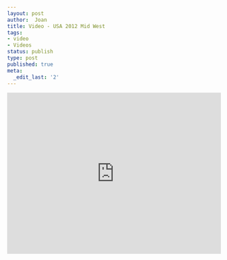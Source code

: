 ```yaml
---
layout: post
author:  Joan
title: Video - USA 2012 Mid West
tags:
- video
- Videos
status: publish
type: post
published: true
meta:
  _edit_last: '2'
---
```

<iframe src="http://player.vimeo.com/video/48320460?title=0&amp;byline=0&amp;color=679AF1&amp;portrait=0" width="500" height="377" frameborder="0"></iframe>